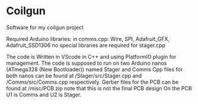 # Coilgun
Software for my coilgun project

Required Arduino libraries:
  in comms.cpp:
    Wire, SPI, Adafruit_GFX, Adafruit_SSD1306
  no special libraries are required for stager.cpp
  
 The code is Written in VScode in C++ and using PlatformIO plugin for management.
 The code is supposed to run on two Arduino nanos (ATmega328 (New Bootloader)) named Stager and Comms 
 Cpp files for both nanos can be found at /Stager/src/Stager.cpp and /Comms/src/Comms.cpp respectively.
 Gerber files for the PCB can be found at /misc/PCB.zip 
 note that this is not the final PCB design
 On the PCB U1 is Comms and U2 is Stager.
